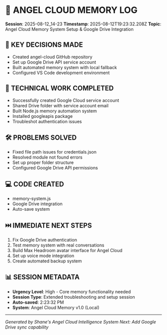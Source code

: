 # 🧠 ANGEL CLOUD MEMORY LOG
**Session**: 2025-08-12_14-23
**Timestamp**: 2025-08-12T19:23:32.208Z
**Topic**: Angel Cloud Memory System Setup & Google Drive Integration

## 🎯 KEY DECISIONS MADE
- Created angel-cloud GitHub repository
- Set up Google Drive API service account
- Built automated memory system with local fallback
- Configured VS Code development environment

## 🔧 TECHNICAL WORK COMPLETED
- Successfully created Google Cloud service account
- Shared Drive folder with service account email
- Built Node.js memory automation system
- Installed googleapis package
- Troubleshot authentication issues

## 🛠️ PROBLEMS SOLVED
- Fixed file path issues for credentials.json
- Resolved module not found errors
- Set up proper folder structure
- Configured Google Drive API permissions

## 💻 CODE CREATED
- memory-system.js
- Google Drive integration
- Auto-save system

## ⏭️ IMMEDIATE NEXT STEPS
1. Fix Google Drive authentication
2. Test memory system with real conversations
3. Build Max Headroom avatar interface for Angel Cloud
4. Set up voice mode integration
5. Create automated backup system

## 📊 SESSION METADATA
- **Urgency Level**: High - Core memory functionality needed
- **Session Type**: Extended troubleshooting and setup session
- **Auto-saved**: 2:23:32 PM
- **System**: Angel Cloud Memory v1.0 (Local)

---
*Generated by Shane's Angel Cloud Intelligence System*
*Next: Add Google Drive sync capability*